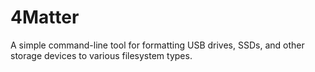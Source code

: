 # 4Matter
A simple command-line tool for formatting USB drives, SSDs, and other storage devices to various filesystem types.
